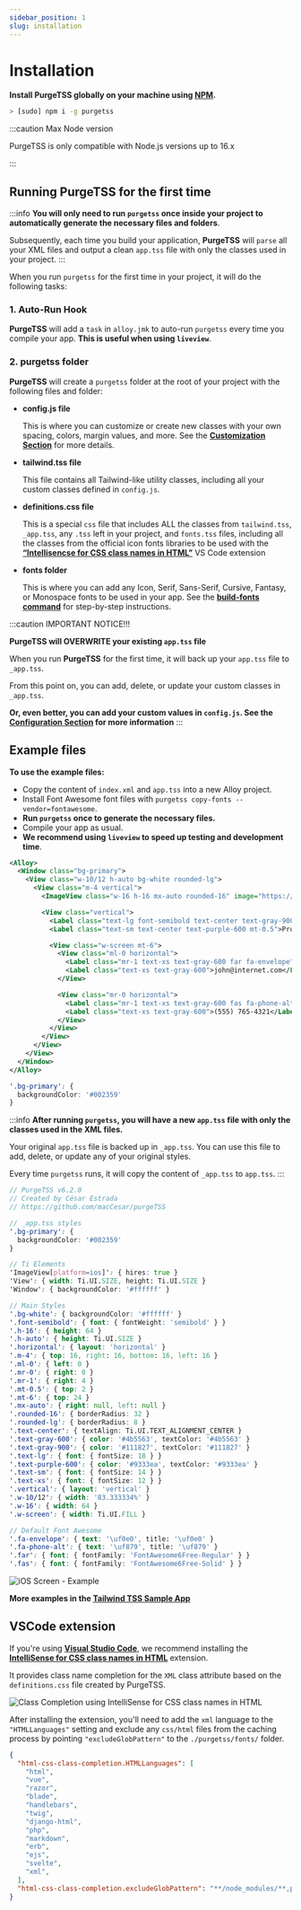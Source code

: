 ```yaml
---
sidebar_position: 1
slug: installation
---
```


# Installation

**Install PurgeTSS globally on your machine using [NPM](https://www.npmjs.com/).**

```bash
> [sudo] npm i -g purgetss
```

:::caution Max Node version

PurgeTSS is only compatible with Node.js versions up to 16.x

:::

## Running PurgeTSS for the first time

:::info
**You will only need to run `purgetss` once inside your project to automatically generate the necessary files and folders**.

Subsequently, each time you build your application, **PurgeTSS** will `parse` all your XML files and output a clean `app.tss` file with only the classes used in your project.
:::

When you run `purgetss` for the first time in your project, it will do the following tasks:

### 1. Auto-Run Hook
**PurgeTSS** will add a `task` in `alloy.jmk` to auto-run `purgetss` every time you compile your app. **This is useful when using `liveview`**.

### 2. purgetss folder
**PurgeTSS** will create a `purgetss` folder at the root of your project with the following files and folder:

- **config.js file**

  This is where you can customize or create new classes with your own spacing, colors, margin values, and more. See the **[Customization Section](customization/the-config-file)** for more details.

- **tailwind.tss file**

  This file contains all Tailwind-like utility classes, including all your custom classes defined in `config.js`.

- **definitions.css file**

  This is a special `css` file that includes ALL the classes from `tailwind.tss`, `_app.tss`, any `.tss` left in your project, and `fonts.tss` files, including all the classes from the official icon fonts libraries to be used with the [**“Intellisencse for CSS class names in HTML”**](#vscode-extension) VS Code extension

- **fonts folder**

  This is where you can add any Icon, Serif, Sans-Serif, Cursive, Fantasy, or Monospace fonts to be used in your app. See the [**build-fonts command**](Commands#build-fonts-command) for step-by-step instructions.

:::caution IMPORTANT NOTICE!!!

**PurgeTSS will OVERWRITE your existing `app.tss` file**

When you run **PurgeTSS** for the first time, it will back up your `app.tss` file to `_app.tss`.

From this point on, you can add, delete, or update your custom classes in `_app.tss`.

**Or, even better, you can add your custom values in `config.js`. See the [Configuration Section](customization/the-config-file) for more information**
:::

## Example files
**To use the example files:**
- Copy the content of `index.xml` and `app.tss` into a new Alloy project.
- Install Font Awesome font files with `purgetss copy-fonts --vendor=fontawesome`.
- **Run `purgetss` once to generate the necessary files.**
- Compile your app as usual.
- **We recommend using `liveview` to speed up testing and development time**.

```xml title=index.xml
<Alloy>
  <Window class="bg-primary">
    <View class="w-10/12 h-auto bg-white rounded-lg">
      <View class="m-4 vertical">
        <ImageView class="w-16 h-16 mx-auto rounded-16" image="https://randomuser.me/api/portraits/men/43.jpg" />

        <View class="vertical">
          <Label class="text-lg font-semibold text-center text-gray-900">John W. Doe</Label>
          <Label class="text-sm text-center text-purple-600 mt-0.5">Product Engineer</Label>

          <View class="w-screen mt-6">
            <View class="ml-0 horizontal">
              <Label class="mr-1 text-xs text-gray-600 far fa-envelope"></Label>
              <Label class="text-xs text-gray-600">john@internet.com</Label>
            </View>

            <View class="mr-0 horizontal">
              <Label class="mr-1 text-xs text-gray-600 fas fa-phone-alt"></Label>
              <Label class="text-xs text-gray-600">(555) 765-4321</Label>
            </View>
          </View>
        </View>
      </View>
    </View>
  </Window>
</Alloy>
```

```scss title="app.tss"
'.bg-primary': {
  backgroundColor: '#002359'
}
```

:::info
**After running `purgetss`, you will have a new `app.tss` file with only the classes used in the XML files.**

Your original `app.tss` file is backed up in `_app.tss`. You can use this file to add, delete, or update any of your original styles.

Every time `purgetss` runs, it will copy the content of `_app.tss` to `app.tss`.
:::

```scss title="app.tss after purging"
// PurgeTSS v6.2.0
// Created by César Estrada
// https://github.com/macCesar/purgeTSS

// _app.tss styles
'.bg-primary': {
  backgroundColor: '#002359'
}

// Ti Elements
'ImageView[platform=ios]': { hires: true }
'View': { width: Ti.UI.SIZE, height: Ti.UI.SIZE }
'Window': { backgroundColor: '#ffffff' }

// Main Styles
'.bg-white': { backgroundColor: '#ffffff' }
'.font-semibold': { font: { fontWeight: 'semibold' } }
'.h-16': { height: 64 }
'.h-auto': { height: Ti.UI.SIZE }
'.horizontal': { layout: 'horizontal' }
'.m-4': { top: 16, right: 16, bottom: 16, left: 16 }
'.ml-0': { left: 0 }
'.mr-0': { right: 0 }
'.mr-1': { right: 4 }
'.mt-0.5': { top: 2 }
'.mt-6': { top: 24 }
'.mx-auto': { right: null, left: null }
'.rounded-16': { borderRadius: 32 }
'.rounded-lg': { borderRadius: 8 }
'.text-center': { textAlign: Ti.UI.TEXT_ALIGNMENT_CENTER }
'.text-gray-600': { color: '#4b5563', textColor: '#4b5563' }
'.text-gray-900': { color: '#111827', textColor: '#111827' }
'.text-lg': { font: { fontSize: 18 } }
'.text-purple-600': { color: '#9333ea', textColor: '#9333ea' }
'.text-sm': { font: { fontSize: 14 } }
'.text-xs': { font: { fontSize: 12 } }
'.vertical': { layout: 'vertical' }
'.w-10/12': { width: '83.333334%' }
'.w-16': { width: 64 }
'.w-screen': { width: Ti.UI.FILL }

// Default Font Awesome
'.fa-envelope': { text: '\uf0e0', title: '\uf0e0' }
'.fa-phone-alt': { text: '\uf879', title: '\uf879' }
'.far': { font: { fontFamily: 'FontAwesome6Free-Regular' } }
'.fas': { font: { fontFamily: 'FontAwesome6Free-Solid' } }
```

![iOS Screen - Example](images/sample-fixed.png)

**More examples in the [Tailwind TSS Sample App](https://github.com/macCesar/tailwind.tss-sample-app)**

## VSCode extension
If you're using **[Visual Studio Code](https://code.visualstudio.com)**, we recommend installing the **[IntelliSense for CSS class names in HTML](https://marketplace.visualstudio.com/items?itemName=Zignd.html-css-class-completion)** extension.

It provides class name completion for the `XML` class attribute based on the `definitions.css` file created by PurgeTSS.

![Class Completion using IntelliSense for CSS class names in HTML](images/class-completion-2.gif)

After installing the extension, you'll need to add the `xml` language to the `"HTMLLanguages"` setting and exclude any `css/html` files from the caching process by pointing `"excludeGlobPattern"` to the `./purgetss/fonts/` folder.

```json title="VS Code ‘settings.json’ file"
{
  "html-css-class-completion.HTMLLanguages": [
    "html",
    "vue",
    "razor",
    "blade",
    "handlebars",
    "twig",
    "django-html",
    "php",
    "markdown",
    "erb",
    "ejs",
    "svelte",
    "xml",
  ],
  "html-css-class-completion.excludeGlobPattern": "**/node_modules/**,purgetss/fonts/**/*.{css,html}",
}
```
